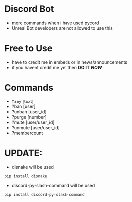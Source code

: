 # Discord Bot
- more commands when i have used pycord
- Unreal Bot developers are not allowed to use this
# Free to Use
- have to credit me in embeds or in news/announcements
- if you havent credit me yet then **DO IT** ***NOW***
# Commands
- ?say [text]
- ?ban [user]
- ?unban [user_id]
- ?purge [number]
- ?mute [user/user_id]
- ?unmute [user/user_id]
- ?membercount 
# UPDATE:
- disnake will be used
```
pip install disnake
```
- discord-py-slash-command will be used
```
pip install discord-py-slash-command
```
